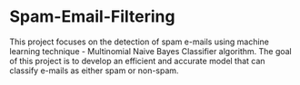# Spam-Email-Filtering
This project focuses on the detection of spam e-mails using machine learning technique - Multinomial Naive Bayes Classifier algorithm. The goal of this project is to develop an efficient and accurate model that can classify e-mails as either spam or non-spam.
